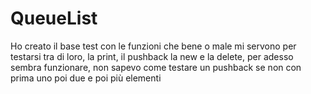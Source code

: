 # QueueList
Ho creato il base test con le funzioni che bene o male mi servono per testarsi tra di loro, la print, il pushback la new e la delete, per adesso sembra funzionare, non sapevo come testare un pushback se non con prima uno poi due e poi più elementi
